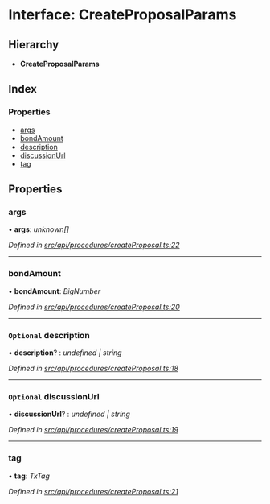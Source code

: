 # Interface: CreateProposalParams

## Hierarchy

* **CreateProposalParams**

## Index

### Properties

* [args](createproposalparams.md#args)
* [bondAmount](createproposalparams.md#bondamount)
* [description](createproposalparams.md#optional-description)
* [discussionUrl](createproposalparams.md#optional-discussionurl)
* [tag](createproposalparams.md#tag)

## Properties

###  args

• **args**: *unknown[]*

*Defined in [src/api/procedures/createProposal.ts:22](https://github.com/PolymathNetwork/polymesh-sdk/blob/da32f46a/src/api/procedures/createProposal.ts#L22)*

___

###  bondAmount

• **bondAmount**: *BigNumber*

*Defined in [src/api/procedures/createProposal.ts:20](https://github.com/PolymathNetwork/polymesh-sdk/blob/da32f46a/src/api/procedures/createProposal.ts#L20)*

___

### `Optional` description

• **description**? : *undefined | string*

*Defined in [src/api/procedures/createProposal.ts:18](https://github.com/PolymathNetwork/polymesh-sdk/blob/da32f46a/src/api/procedures/createProposal.ts#L18)*

___

### `Optional` discussionUrl

• **discussionUrl**? : *undefined | string*

*Defined in [src/api/procedures/createProposal.ts:19](https://github.com/PolymathNetwork/polymesh-sdk/blob/da32f46a/src/api/procedures/createProposal.ts#L19)*

___

###  tag

• **tag**: *TxTag*

*Defined in [src/api/procedures/createProposal.ts:21](https://github.com/PolymathNetwork/polymesh-sdk/blob/da32f46a/src/api/procedures/createProposal.ts#L21)*
